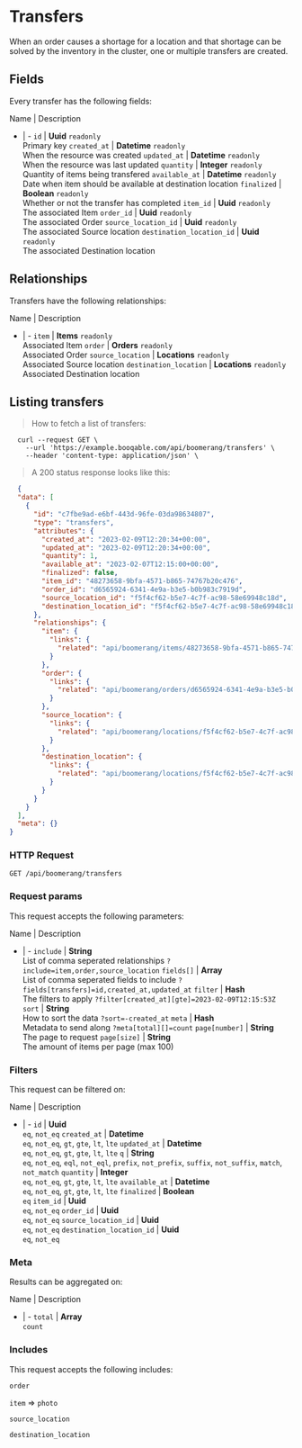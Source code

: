 # Transfers

When an order causes a shortage for a location and that shortage can be solved by the inventory in the cluster, one or multiple transfers are created.

## Fields
Every transfer has the following fields:

Name | Description
- | -
`id` | **Uuid** `readonly`<br>Primary key
`created_at` | **Datetime** `readonly`<br>When the resource was created
`updated_at` | **Datetime** `readonly`<br>When the resource was last updated
`quantity` | **Integer** `readonly`<br>Quantity of items being transfered
`available_at` | **Datetime** `readonly`<br>Date when item should be available at destination location
`finalized` | **Boolean** `readonly`<br>Whether or not the transfer has completed
`item_id` | **Uuid** `readonly`<br>The associated Item
`order_id` | **Uuid** `readonly`<br>The associated Order
`source_location_id` | **Uuid** `readonly`<br>The associated Source location
`destination_location_id` | **Uuid** `readonly`<br>The associated Destination location


## Relationships
Transfers have the following relationships:

Name | Description
- | -
`item` | **Items** `readonly`<br>Associated Item
`order` | **Orders** `readonly`<br>Associated Order
`source_location` | **Locations** `readonly`<br>Associated Source location
`destination_location` | **Locations** `readonly`<br>Associated Destination location


## Listing transfers



> How to fetch a list of transfers:

```shell
  curl --request GET \
    --url 'https://example.booqable.com/api/boomerang/transfers' \
    --header 'content-type: application/json' \
```

> A 200 status response looks like this:

```json
  {
  "data": [
    {
      "id": "c7fbe9ad-e6bf-443d-96fe-03da98634807",
      "type": "transfers",
      "attributes": {
        "created_at": "2023-02-09T12:20:34+00:00",
        "updated_at": "2023-02-09T12:20:34+00:00",
        "quantity": 1,
        "available_at": "2023-02-07T12:15:00+00:00",
        "finalized": false,
        "item_id": "48273658-9bfa-4571-b865-74767b20c476",
        "order_id": "d6565924-6341-4e9a-b3e5-b0b983c7919d",
        "source_location_id": "f5f4cf62-b5e7-4c7f-ac98-58e69948c18d",
        "destination_location_id": "f5f4cf62-b5e7-4c7f-ac98-58e69948c18d"
      },
      "relationships": {
        "item": {
          "links": {
            "related": "api/boomerang/items/48273658-9bfa-4571-b865-74767b20c476"
          }
        },
        "order": {
          "links": {
            "related": "api/boomerang/orders/d6565924-6341-4e9a-b3e5-b0b983c7919d"
          }
        },
        "source_location": {
          "links": {
            "related": "api/boomerang/locations/f5f4cf62-b5e7-4c7f-ac98-58e69948c18d"
          }
        },
        "destination_location": {
          "links": {
            "related": "api/boomerang/locations/f5f4cf62-b5e7-4c7f-ac98-58e69948c18d"
          }
        }
      }
    }
  ],
  "meta": {}
}
```

### HTTP Request

`GET /api/boomerang/transfers`

### Request params

This request accepts the following parameters:

Name | Description
- | -
`include` | **String** <br>List of comma seperated relationships `?include=item,order,source_location`
`fields[]` | **Array** <br>List of comma seperated fields to include `?fields[transfers]=id,created_at,updated_at`
`filter` | **Hash** <br>The filters to apply `?filter[created_at][gte]=2023-02-09T12:15:53Z`
`sort` | **String** <br>How to sort the data `?sort=-created_at`
`meta` | **Hash** <br>Metadata to send along `?meta[total][]=count`
`page[number]` | **String** <br>The page to request
`page[size]` | **String** <br>The amount of items per page (max 100)


### Filters

This request can be filtered on:

Name | Description
- | -
`id` | **Uuid** <br>`eq`, `not_eq`
`created_at` | **Datetime** <br>`eq`, `not_eq`, `gt`, `gte`, `lt`, `lte`
`updated_at` | **Datetime** <br>`eq`, `not_eq`, `gt`, `gte`, `lt`, `lte`
`q` | **String** <br>`eq`, `not_eq`, `eql`, `not_eql`, `prefix`, `not_prefix`, `suffix`, `not_suffix`, `match`, `not_match`
`quantity` | **Integer** <br>`eq`, `not_eq`, `gt`, `gte`, `lt`, `lte`
`available_at` | **Datetime** <br>`eq`, `not_eq`, `gt`, `gte`, `lt`, `lte`
`finalized` | **Boolean** <br>`eq`
`item_id` | **Uuid** <br>`eq`, `not_eq`
`order_id` | **Uuid** <br>`eq`, `not_eq`
`source_location_id` | **Uuid** <br>`eq`, `not_eq`
`destination_location_id` | **Uuid** <br>`eq`, `not_eq`


### Meta

Results can be aggregated on:

Name | Description
- | -
`total` | **Array** <br>`count`


### Includes

This request accepts the following includes:

`order`


`item` => 
`photo`




`source_location`


`destination_location`





